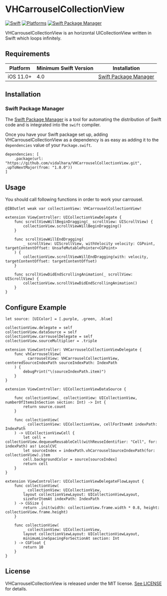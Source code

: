 # VHCarrouselCollectionView

[![Swift](https://img.shields.io/badge/Swift-4.0_5.1_5.2_5.3_5.4_5.5_5.6_5.7-blue)](https://img.shields.io/badge/Swift-4.0_5.1_5.2_5.3_5.4_5.5-Orange)
[![Platforms](https://img.shields.io/badge/Platforms-iOS-blue)](https://img.shields.io/badge/Platforms-iOS-Blue)
[![Swift Package Manager](https://img.shields.io/badge/Swift_Package_Manager-compatible-pistachiogreen)](https://img.shields.io/badge/Swift_Package_Manager-compatible-pistachiogreen)

VHCarrouselCollectionView is an horizontal UICollectionView written in Swift which loops infinitely.

## Requirements

| Platform | Minimum Swift Version | Installation |
| --- | --- | --- |
| iOS 11.0+ | 4.0 | [Swift Package Manager](#swift-package-manager) |

## Installation

### Swift Package Manager

The [Swift Package Manager](https://swift.org/package-manager/) is a tool for automating the distribution of Swift code and is integrated into the `swift` compiler. 

Once you have your Swift package set up, adding VHCarrouselCollectionView as a dependency is as easy as adding it to the `dependencies` value of your `Package.swift`.

```
dependencies: [
    .package(url: "https://github.com/vidalhara/VHCarrouselCollectionView.git", .upToNextMajor(from: "1.0.0"))
]
```

## Usage

You should call following functions in order to work your carrousel.

```
@IBOutlet weak var collectionView: VHCarrouselCollectionView!

extension ViewController: UICollectionViewDelegate {
	func scrollViewWillBeginDragging(_ scrollView: UIScrollView) {
        collectionView.scrollViewWillBeginDragging()
    }

    func scrollViewWillEndDragging(
        _ scrollView: UIScrollView, withVelocity velocity: CGPoint, targetContentOffset: UnsafeMutablePointer<CGPoint>
    ) {
        collectionView.scrollViewWillEndDragging(with: velocity, targetContentOffset: targetContentOffset)
    }

    func scrollViewDidEndScrollingAnimation(_ scrollView: UIScrollView) {
        collectionView.scrollViewDidEndScrollingAnimation()
    }
}
```

## Configure Example

```
let source: [UIColor] = [.purple, .green, .blue]

collectionView.delegate = self
collectionView.dataSource = self
collectionView.carrouselDelegate = self
collectionView.sourceMultiplier = .triple

extension ViewController: VHCarrouselCollectionViewDelegate {
    func vhCarrouselView(
        _ carrouselView: VHCarrouselCollectionView, centeredSourceIndexPath sourceIndexPath: IndexPath
    ) {
        debugPrint("\(sourceIndexPath.item)")
    }
}

extension ViewController: UICollectionViewDataSource {

    func collectionView(_ collectionView: UICollectionView, numberOfItemsInSection section: Int) -> Int {
        return source.count
    }

    func collectionView(
        _ collectionView: UICollectionView, cellForItemAt indexPath: IndexPath
    ) -> UICollectionViewCell {
        let cell = collectionView.dequeueReusableCell(withReuseIdentifier: "Cell", for: indexPath) as! LocalCVC
        let sourceIndex = indexPath.vhCarrouselSourceIndexPath(for: collectionView).item
        cell.backgroundColor = source[sourceIndex]
        return cell
    }
}

extension ViewController: UICollectionViewDelegateFlowLayout {
	func collectionView(
        _ collectionView: UICollectionView,
        layout collectionViewLayout: UICollectionViewLayout,
        sizeForItemAt indexPath: IndexPath
    ) -> CGSize {
        return .init(width: collectionView.frame.width * 0.8, height: collectionView.frame.height)
    }

    func collectionView(
        _ collectionView: UICollectionView,
        layout collectionViewLayout: UICollectionViewLayout,
        minimumLineSpacingForSectionAt section: Int
    ) -> CGFloat {
        return 10
    }
}

```

## License

VHCarrouselCollectionView is released under the MIT license. [See LICENSE](https://github.com/vidalhara/VHCarrouselCollectionView/blob/master/LICENSE) for details.
